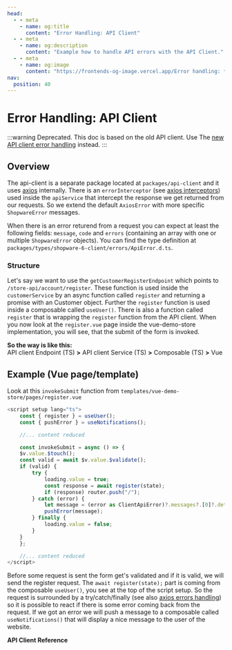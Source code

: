 ```yaml
---
head:
  - - meta
    - name: og:title
      content: "Error Handling: API Client"
  - - meta
    - name: og:description
      content: "Example how to handle API errors with the API Client."
  - - meta
    - name: og:image
      content: "https://frontends-og-image.vercel.app/Error handling: **API Client**.png?fontSize=110px"
nav:
  position: 40
---
```


# Error Handling: API Client

:::warning
Deprecated. This doc is based on the old API client. Use The [new API client error handling](/packages/api-client#error-handling) instead.
:::

## Overview

The api-client is a separate package located at `packages/api-client` and it uses [axios](https://axios-http.com/) internally.
There is an `errorInterceptor` (see [axios interceptors](https://axios-http.com/docs/interceptors)) used inside the `apiService` that intercept the response we get returned from our requests. So we extend the default `AxiosError` with more specific `ShopwareError` messages.

When there is an error returend from a request you can expect at least the following fields: `message`, `code` and `errors` (containing an array with one or multiple `ShopwareError` objects). You can find the type definition at `packages/types/shopware-6-client/errors/ApiError.d.ts`.

### Structure

Let's say we want to use the `getCustomerRegisterEndpoint` which points to `/store-api/account/register`. These function is used inside the `customerService` by an async function called `register` and returning a promise with an Customer object. Further the `register` function is used inside a composable called `useUser()`. There is also a function called `register` that is wrapping the `register` function from the API client. When you now look at the `register.vue` page inside the vue-demo-store implementation, you will see, that the submit of the form is invoked.

**So the way is like this:**  
API client Endpoint (TS) **>** API client Service (TS) **>** Composable (TS) **>** Vue

## Example (Vue page/template)

Look at this `invokeSubmit` function from `templates/vue-demo-store/pages/register.vue`

```js
<script setup lang="ts">
    const { register } = useUser();
    const { pushError } = useNotifications();

    //... content reduced

    const invokeSubmit = async () => {
    $v.value.$touch();
    const valid = await $v.value.$validate();
    if (valid) {
        try {
            loading.value = true;
            const response = await register(state);
            if (response) router.push("/");
        } catch (error) {
            let message = (error as ClientApiError)?.messages?.[0]?.detail || "Something went wrong, please try again later";
            pushError(message);
        } finally {
            loading.value = false;
        }
    }
    };

    //... content reduced
</script>
```

Before some request is sent the form get's validated and if it is valid, we will send the register request. The `await register(state);` part is coming from the composable `useUser()`, you see at the top of the script setup. So the request is surrounded by a try/catch/finally (see also [axios errors handling](https://axios-http.com/docs/handling_errors)) so it is possible to react if there is some error coming back from the request. If we got an error we will push a message to a composable called `useNotifications()` that will display a nice message to the user of the website.

**API Client Reference**
<PageRef page="../../packages/api-client.html" title="API Client Reference" sub="Package reference with all services" />
